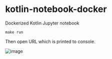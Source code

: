 # kotlin-notebook-docker
Dockerized Kotlin Jupyter notebook

    make run

Then open URL which is printed to console.

![image](https://user-images.githubusercontent.com/18138/113609825-9f58a600-964c-11eb-8328-138a8407985f.png)
